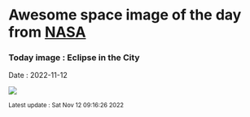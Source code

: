 
# Awesome space image of the day from [NASA](https://api.nasa.gov/)

### Today image : Eclipse in the City
Date : 2022-11-12

![](https://apod.nasa.gov/apod/image/2211/StanHondaTLE-ISS1108annotated1024.jpg)

<small>Latest update : Sat Nov 12 09:16:26 2022</small>
        